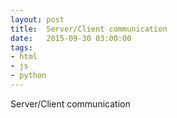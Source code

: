 ```yaml
---
layout: post
title:  Server/Client communication
date:   2015-09-30 03:00:00
tags:
- html
- js
- python
---
```


Server/Client communication
